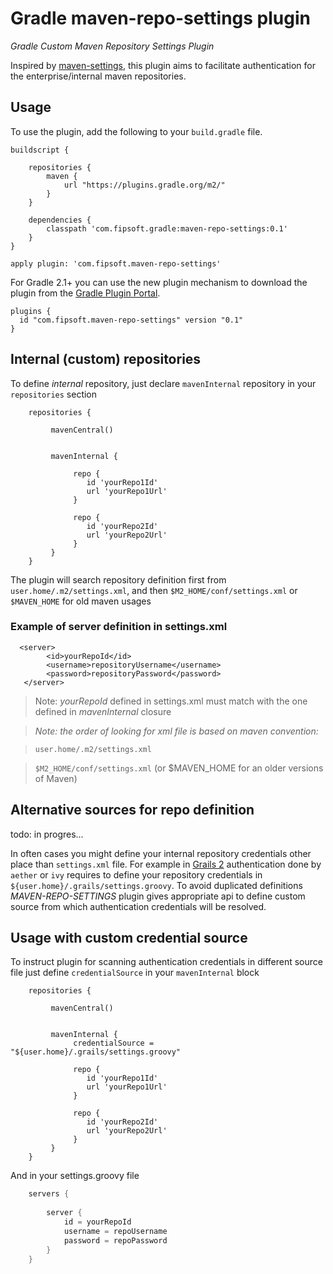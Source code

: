 # Gradle maven-repo-settings plugin
_Gradle Custom Maven Repository Settings Plugin_

Inspired by [maven-settings](https://github.com/mark-vieira/gradle-maven-settings-plugin), this plugin 
aims to facilitate authentication for the enterprise/internal maven repositories.

 
## Usage
To use the plugin, add the following to your `build.gradle` file.

    buildscript {
        
        repositories {
            maven {
                url "https://plugins.gradle.org/m2/"
            }
        }
        
        dependencies {
            classpath 'com.fipsoft.gradle:maven-repo-settings:0.1'
        }
    }

    apply plugin: 'com.fipsoft.maven-repo-settings'
    
For Gradle 2.1+ you can use the new plugin mechanism to download the plugin from the 
[Gradle Plugin Portal](http://plugins.gradle.org/).
    
    plugins {
      id "com.fipsoft.maven-repo-settings" version "0.1"
    }


## Internal (custom) repositories
To define *internal* repository, just declare `mavenInternal` repository in your `repositories` section

```
    repositories {
       
         mavenCentral()

         
         mavenInternal {
              
              repo {
                 id 'yourRepo1Id'
                 url 'yourRepo1Url'
              }
             
              repo {
                 id 'yourRepo2Id'
                 url 'yourRepo2Url'
              }
         }
    }
```
The plugin will search repository definition first from `user.home/.m2/settings.xml`, and then
`$M2_HOME/conf/settings.xml` or `$MAVEN_HOME` for old maven usages

### Example of server definition in settings.xml

      <server>
            <id>yourRepoId</id>
            <username>repositoryUsername</username>
            <password>repositoryPassword</password>
       </server>
       


> Note: _yourRepoId_ defined in settings.xml must match with the one defined 
in _mavenInternal_ closure

              
> *Note: the order of looking for xml file is based on maven convention:*

>`user.home/.m2/settings.xml`

>`$M2_HOME/conf/settings.xml` (or $MAVEN_HOME for an older versions of Maven)

## Alternative sources for repo definition
todo: in progres...

In often cases you might define your internal repository credentials other place than `settings.xml` file.
For example in [Grails 2](http://docs.grails.org/2.5.x/guide/conf.html#dependencyRepositories) authentication done by
`aether` or `ivy` requires to define your repository credentials in `${user.home}/.grails/settings.groovy`. To avoid duplicated
definitions *MAVEN-REPO-SETTINGS* plugin gives appropriate api to define custom source from which authentication 
credentials will be resolved.

## Usage with custom credential source

To instruct plugin for scanning authentication credentials in different source file just define `credentialSource`
in your `mavenInternal` block

```
    repositories {
       
         mavenCentral()

         
         mavenInternal {
              credentialSource = "${user.home}/.grails/settings.groovy"
              
              repo {
                 id 'yourRepo1Id'
                 url 'yourRepo1Url'
              }
             
              repo {
                 id 'yourRepo2Id'
                 url 'yourRepo2Url'
              }
         }
    }
```

And in your settings.groovy file

```groovy
    servers {
        
        server {
            id = yourRepoId
            username = repoUsername
            password = repoPassword
        }
    }
```